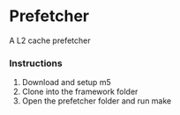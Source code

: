 # Prefetcher

A L2 cache prefetcher

### Instructions

1. Download and setup m5
2. Clone into the framework folder
3. Open the prefetcher folder and run make
